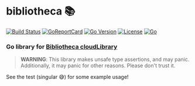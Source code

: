 # bibliotheca 📚
[![Build Status](https://github.com/JJTech0130/bibliotheca/actions/workflows/go.yml/badge.svg)](https://github.com/JJTech0130/bibliotheca/actions/workflows/go.yml)
[![GoReportCard](https://goreportcard.com/badge/github.com/JJTech0130/bibliotheca)](https://goreportcard.com/report/github.com/JJTech0130/bibliotheca)
[![Go Version](https://img.shields.io/github/go-mod/go-version/JJTech0130/bibliotheca.svg)](https://github.com/JJTech0130/bibliotheca)
[![License](https://img.shields.io/github/license/JJTech0130/bibliotheca.svg)](https://github.com/JJTech0130/bibliotheca/blob/master/LICENSE)
[![Go](https://img.shields.io/badge/--00ADD8?logo=go&logoColor=ffffff)](https://golang.org/)

### Go library for [Bibliotheca cloudLibrary](https://www.yourcloudlibrary.com/)
> **WARNING**: This library makes unsafe type assertions, and may panic. Additionally, it may panic for other reasons. Please don't trust it.

See the test (singular 😅) for some example usage!
